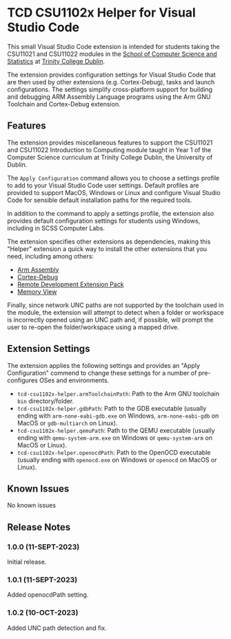 # TCD CSU1102x Helper for Visual Studio Code

This small Visual Studio Code extension is intended for students taking the CSU11021 and CSU11022 modules in the [School of Computer Science and Statistics](https://www.scss.tcd.ie) at [Trinity College Dublin](https://www.tcd.ie).

The extension provides configuration settings for Visual Studio Code that are then used by other extensions (e.g. Cortex-Debug), tasks and launch configurations. The settings simplify cross-platform support for building and debugging ARM Assembly Language programs using the Arm GNU Toolchain and Cortex-Debug extension.

## Features

The extension provides miscellaneous features to support the CSU11021 and CSU11022 Introduction to Computing module taught in Year 1 of the Computer Science curriculum at Trinity College Dublin, the University of Dublin.

The `Apply Configuration` command allows you to choose a settings profile to add to your Visual Studio Code user settings. Default profiles are provided to support MacOS, Windows or Linux and configure Visual Studio Code for sensible default installation paths for the required tools.

In addition to the command to apply a settings profile, the extension also provides default configuration settings for students using Windows, including in SCSS Computer Labs.

The extension specifies other extensions as dependencies, making this "Helper" extension a quick way to install the other extensions that you need, including among others:

* [Arm Assembly](https://marketplace.visualstudio.com/items?itemName=dan-c-underwood.arm)
* [Cortex-Debug](https://marketplace.visualstudio.com/items?itemName=marus25.cortex-debug)
* [Remote Development Extension Pack](https://marketplace.visualstudio.com/items?itemName=ms-vscode-remote.vscode-remote-extensionpack)
* [Memory View](https://marketplace.visualstudio.com/items?itemName=mcu-debug.memory-view)

Finally, since network UNC paths are not supported by the toolchain used in the module, the extension will attempt to detect when a folder or workspace is incorrectly opened using an UNC path and, if possible, will prompt the user to re-open the folder/workspace using a mapped drive.

## Extension Settings

The extension applies the following settings and provides an "Apply Configuration" commend to change these settings for a number of pre-configures OSes and environments.

* `tcd-csu1102x-helper.armToolchainPath`: Path to the Arm GNU toolchain `bin` directory/folder.
* `tcd-csu1102x-helper.gdbPath`: Path to the GDB executable (usually ending with `arm-none-eabi-gdb.exe` on Windows, `arm-none-eabi-gdb` on MacOS or `gdb-multiarch` on Linux).
* `tcd-csu1102x-helper.qemuPath`: Path to the QEMU executable (usually ending with `qemu-system-arm.exe` on Windows or `qemu-system-arm` on MacOS or Linux).
* `tcd-csu1102x-helper.openocdPath`: Path to the OpenOCD executable (usually ending with `openocd.exe` on Windows or `openocd` on MacOS or Linux).

## Known Issues

No known issues

## Release Notes

### 1.0.0 (11-SEPT-2023)

Initial release.

### 1.0.1 (11-SEPT-2023)

Added openocdPath setting.

### 1.0.2 (10-OCT-2023)

Added UNC path detection and fix.
